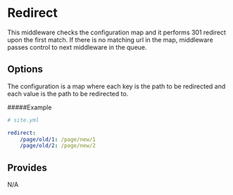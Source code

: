 # Redirect
This middleware checks the configuration map and it performs 301 redirect upon the first match. If there is no matching url in the map, middleware passes control to next middleware in the queue.

## Options
The configuration is a map where each key is the path to be redirected and each value is the path to be redirected to.

#####Example
```yaml
# site.yml

redirect:
    /page/old/1: /page/new/1
    /page/old/2: /page/new/2
```

## Provides
N/A
